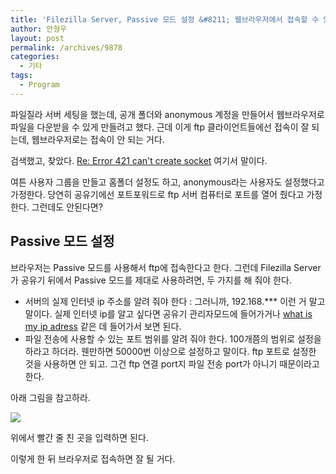 ```yaml
---
title: 'Filezilla Server, Passive 모드 설정 &#8211; 웹브라우저에서 접속할 수 있도록 하기'
author: 안형우
layout: post
permalink: /archives/9878
categories:
  - 기타
tags:
  - Program
---
```

파일질라 서버 세팅을 했는데, 공개 폴더와 anonymous 계정을 만들어서 웹브라우저로 파일을 다운받을 수 있게 만들려고 했다. 근데 이게 ftp 클라이언트들에선 접속이 잘 되는데, 웹브라우저로는 접속이 안 되는 거다.

검색했고, 찾았다. [Re: Error 421 can't create socket][1] 여기서 말이다.

여튼 사용자 그룹을 만들고 홈폴더 설정도 하고, anonymous라는 사용자도 설정했다고 가정한다. 당연히 공유기에선 포트포워드로 ftp 서버 컴퓨터로 포트를 열어 줬다고 가정한다. 그런데도 안된다면?

## Passive 모드 설정

브라우저는 Passive 모드를 사용해서 ftp에 접속한다고 한다. 그런데 Filezilla Server가 공유기 뒤에서 Passive 모드를 제대로 사용하려면, 두 가지를 해 줘야 한다.

*   서버의 실제 인터넷 ip 주소를 알려 줘야 한다 : 그러니까, 192.168.\*\*\* 이런 거 말고 말이다. 실제 인터넷 ip를 알고 싶다면 공유기 관리자모드에 들어가거나 [what is my ip adress](https://www.vpnmentor.com/tools/ipinfo/) 같은 데 들어가서 보면 된다.
*   파일 전송에 사용할 수 있는 포트 범위를 알려 줘야 한다. 100개쯤의 범위로 설정을 하라고 하더라. 웬만하면 50000번 이상으로 설정하고 말이다. ftp 포트로 설정한 것을 사용하면 안 되고. 그건 ftp 연결 port지 파일 전송 port가 아니기 때문이라고 한다.

아래 그림을 참고하라.

![][2]


위에서 빨간 줄 친 곳을 입력하면 된다.

이렇게 한 뒤 브라우저로 접속하면 잘 될 거다.


 [1]: https://forum.filezilla-project.org/viewtopic.php?f=6&t=27163#p102246
 [2]: /uploads/legacy/filezilla-server-passive.png
